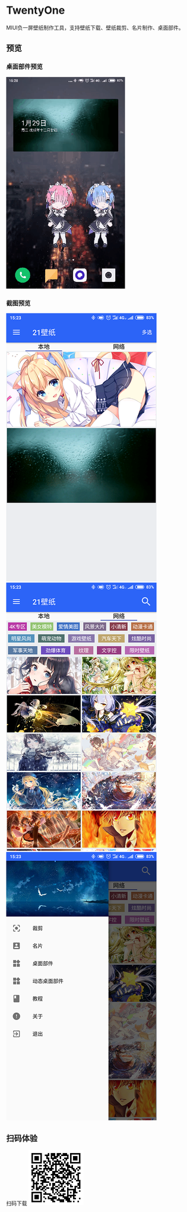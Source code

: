 # TwentyOne

MIUI负一屏壁纸制作工具，支持壁纸下载、壁纸裁剪、名片制作、桌面部件。

## 预览
### 桌面部件预览
![gif预览](screenshots/20190129_155157.gif)
### 截图预览
![本地](screenshots/screenshot01.png)
![网络](screenshots/screenshot02.png)
![侧边栏](screenshots/screenshot03.png)

## 扫码体验
扫码下载
![二维码](screenshots/twentyone.png)